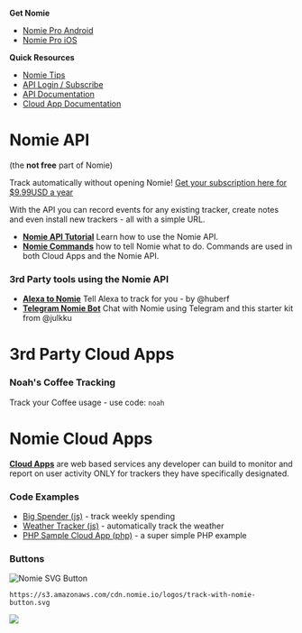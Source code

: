 **Get Nomie**

- [Nomie Pro Android](https://play.google.com/store/apps/details?id=io.nomie.pro&hl=en)
- [Nomie Pro iOS](https://itunes.apple.com/us/app/nomie-pro/id1190618299?mt=8)

**Quick Resources**

- [Nomie Tips](./nomie-tips.md)
- [API Login / Subscribe](https://connect.nomie.io)
- [API Documentation](https://github.com/happydata/tutorial-nomie-api)
- [Cloud App Documentation](./cloud-apps.md)

# Nomie API
(the **not free** part of Nomie)

Track automatically without opening Nomie! [Get your subscription here for $9.99USD a year](https://connect.nomie.io)

With the API you can record events for any existing tracker, create notes and even install new trackers - all with a simple URL.

- **[Nomie API Tutorial](https://github.com/happydata/tutorial-nomie-api)** Learn how to use the Nomie API.
- **[Nomie Commands](./nomie-commands.md)** how to tell Nomie what to do. Commands are used in both Cloud Apps and the Nomie API.

### 3rd Party tools using the Nomie API

- **[Alexa to Nomie](https://github.com/huberf/nomiealexa)** Tell Alexa to track for you - by @huberf  
- **[Telegram Nomie Bot](https://github.com/julkku/telegram-nomie-bot)** Chat with Nomie using Telegram and this starter kit from @julkku

# 3rd Party Cloud Apps

### Noah's Coffee Tracking

Track your Coffee usage - use code: ``noah``


# Nomie Cloud Apps
**[Cloud Apps](./cloud-apps.md)** are  web based services any developer can build to monitor and report on user activity ONLY for trackers they have specifically designated.

### Code Examples

- [Big Spender (js)](https://github.com/happydata/cloudapp-bigspender) - track weekly spending
- [Weather Tracker (js)](https://github.com/happydata/cloudapp-weather) - automatically track the weather
- [PHP Sample Cloud App (php)](https://github.com/happydata/cloudapp-php-example) - a super simple  PHP example

### Buttons 

![Nomie SVG Button](https://s3.amazonaws.com/cdn.nomie.io/logos/track-with-nomie-button.svg)

 ``https://s3.amazonaws.com/cdn.nomie.io/logos/track-with-nomie-button.svg``



![](http://cdn.nomie.io.s3.amazonaws.com/logos/2.0/nomie-logo-horizontal.png)
